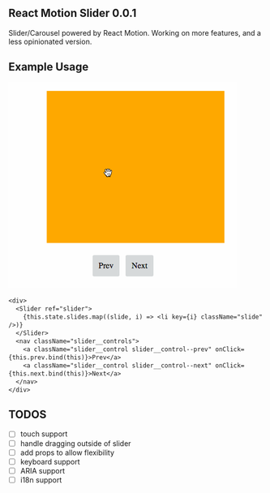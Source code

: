 ## React Motion Slider 0.0.1

Slider/Carousel powered by React Motion.
Working on more features, and a less opinionated version.

## Example Usage
![alt tag](images/react-motion-slider.gif)

```
<div>
  <Slider ref="slider">
    {this.state.slides.map((slide, i) => <li key={i} className="slide" />)}
  </Slider>
  <nav className="slider__controls">
    <a className="slider__control slider__control--prev" onClick={this.prev.bind(this)}>Prev</a>
    <a className="slider__control slider__control--next" onClick={this.next.bind(this)}>Next</a>
  </nav>
</div>
```

## TODOS

- [ ] touch support
- [ ] handle dragging outside of slider
- [ ] add props to allow flexibility
- [ ] keyboard support
- [ ] ARIA support
- [ ] i18n support